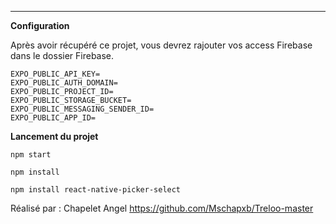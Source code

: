 ---

**Configuration**

Après avoir récupéré ce projet, vous devrez rajouter vos access Firebase dans le dossier Firebase.

```
EXPO_PUBLIC_API_KEY=
EXPO_PUBLIC_AUTH_DOMAIN=
EXPO_PUBLIC_PROJECT_ID=
EXPO_PUBLIC_STORAGE_BUCKET=
EXPO_PUBLIC_MESSAGING_SENDER_ID=
EXPO_PUBLIC_APP_ID=
```

**Lancement du projet**

```
npm start
```
```
npm install 
```
```
npm install react-native-picker-select
```

Réalisé par :
Chapelet Angel
https://github.com/Mschapxb/Treloo-master
